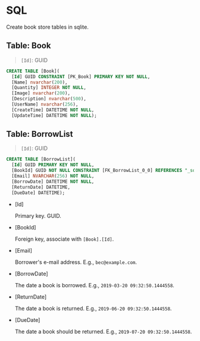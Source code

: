 ﻿# SQL

Create book store tables in sqlite.

## Table: Book

> `[Id]`: GUID

```sql
CREATE TABLE [Book](
  [Id] GUID CONSTRAINT [PK_Book] PRIMARY KEY NOT NULL, 
  [Name] nvarchar(200), 
  [Quantity] INTEGER NOT NULL, 
  [Image] nvarchar(200), 
  [Description] nvarchar(500), 
  [UserName] nvarchar(256), 
  [CreateTime] DATETIME NOT NULL, 
  [UpdateTime] DATETIME NOT NULL);
```

## Table: BorrowList

> `[Id]`: GUID

```sql
CREATE TABLE [BorrowList](
  [Id] GUID PRIMARY KEY NOT NULL, 
  [BookId] GUID NOT NULL CONSTRAINT [FK_BorrowList_0_0] REFERENCES "_sqliteexpert_temp_table_1"([Id]) ON DELETE NO ACTION ON UPDATE NO ACTION, 
  [Email] NVARCHAR(256) NOT NULL, 
  [BorrowDate] DATETIME NOT NULL, 
  [ReturnDate] DATETIME, 
  [DueDate] DATETIME);
```

- [Id]

  Primary key. GUID.

- [BookId]

  Foreign key, associate with `[Book].[Id]`.

- [Email]

  Borrower's e-mail address. E.g., `bec@example.com`.

- [BorrowDate]

  The date a book is borrowed. E.g., `2019-03-20 09:32:50.1444558`.

- [ReturnDate]

  The date a book is returned. E.g., `2019-06-20 09:32:50.1444558`.

- [DueDate]

  The date a book should be returned. E.g., `2019-07-20 09:32:50.1444558`.
